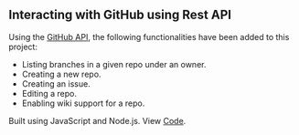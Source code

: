 ## Interacting with GitHub using Rest API

Using the [GitHub API](https://developer.github.com/v3/), the following functionalities have been added to this project:

* Listing branches in a given repo under an owner.
* Creating a new repo.
* Creating an issue.
* Editing a repo.
* Enabling wiki support for a repo.

Built using JavaScript and Node.js. View [Code](https://github.com/xprathamesh/Github-RestAPI-Interactions/blob/master/index.js). 
